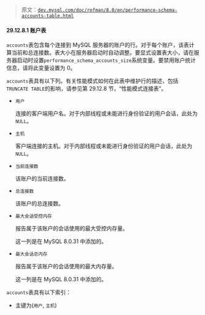 > 原文：[`dev.mysql.com/doc/refman/8.0/en/performance-schema-accounts-table.html`](https://dev.mysql.com/doc/refman/8.0/en/performance-schema-accounts-table.html)

#### 29.12.8.1 账户表

`accounts`表包含每个连接到 MySQL 服务器的账户的行。对于每个账户，该表计算当前和总连接数。表大小在服务器启动时自动调整。要显式设置表大小，请在服务器启动时设置`performance_schema_accounts_size`系统变量。要禁用账户统计信息，请将此变量设置为 0。

`accounts`表具有以下列。有关性能模式如何在此表中维护行的描述，包括`TRUNCATE TABLE`的影响，请参见第 29.12.8 节，“性能模式连接表”。

+   `用户`

    连接的客户端用户名。对于内部线程或未能进行身份验证的用户会话，此处为`NULL`。

+   `主机`

    客户端连接的主机。对于内部线程或未能进行身份验证的用户会话，此处为`NULL`。

+   `当前连接数`

    该账户的当前连接数。

+   `总连接数`

    该账户的总连接数。

+   `最大会话受控内存`

    报告属于该账户的会话使用的最大受控内存量。

    这一列是在 MySQL 8.0.31 中添加的。

+   `最大会话总内存`

    报告属于该账户的会话使用的最大内存量。

    这一列是在 MySQL 8.0.31 中添加的。

`accounts`表具有以下索引：

+   主键为(`用户`, `主机`)
